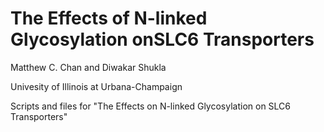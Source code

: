 # The Effects of N-linked Glycosylation onSLC6 Transporters

Matthew C. Chan and Diwakar Shukla

Univesity of Illinois at Urbana-Champaign

Scripts and files for "The Effects on N-linked Glycosylation on SLC6 Transporters" 
